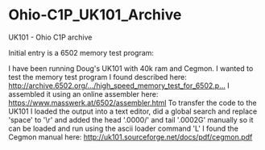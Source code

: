 # Ohio-C1P_UK101_Archive
UK101 - Ohio C1P archive

Initial entry is a 6502 memory test program:

I have been running Doug's UK101 with 40k ram and Cegmon. I wanted to test the memory test program I found described here: http://archive.6502.org/…/high_speed_memory_test_for_6502.p… I assembled it using an online assembler here: https://www.masswerk.at/6502/assembler.html To transfer the code to the UK101 I loaded the output into a text editor, did a global search and replace 'space' to '\r' and added the head '.0000/' and tail '.0002G' manually so it can be loaded and run using the ascii loader command 'L' I found the Cegmon manual here: http://uk101.sourceforge.net/docs/pdf/cegmon.pdf
